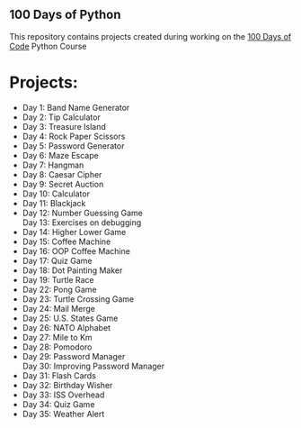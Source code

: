 ## 100 Days of Python
This repository contains projects created during working on the <a href="https://www.udemy.com/course/100-days-of-code/">100 Days of Code</a> Python Course

# Projects:
- Day 1: Band Name Generator
- Day 2: Tip Calculator
- Day 3: Treasure Island
- Day 4: Rock Paper Scissors
- Day 5: Password Generator
- Day 6: Maze Escape
- Day 7: Hangman
- Day 8: Caesar Cipher
- Day 9: Secret Auction
- Day 10: Calculator
- Day 11: Blackjack
- Day 12: Number Guessing Game 
<br>Day 13: Exercises on debugging
- Day 14: Higher Lower Game
- Day 15: Coffee Machine
- Day 16: OOP Coffee Machine
- Day 17: Quiz Game
- Day 18: Dot Painting Maker
- Day 19: Turtle Race
- Day 22: Pong Game
- Day 23: Turtle Crossing Game
- Day 24: Mail Merge
- Day 25: U.S. States Game
- Day 26: NATO Alphabet
- Day 27: Mile to Km
- Day 28: Pomodoro
- Day 29: Password Manager
<br>Day 30: Improving Password Manager
- Day 31: Flash Cards
- Day 32: Birthday Wisher
- Day 33: ISS Overhead
- Day 34: Quiz Game
- Day 35: Weather Alert